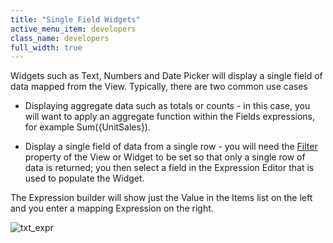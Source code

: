 ```yaml
---
title: "Single Field Widgets"
active_menu_item: developers
class_name: developers
full_width: true
---
```



Widgets such as Text, Numbers and Date Picker will display a single field of data mapped from the View. Typically, there are two common use cases

 - Displaying aggregate data such as totals or counts - in this case, you will want to apply an aggregate function within the Fields expressions, for example Sum({UnitSales}).

 - Display a single field of data from a single row - you will need the [Filter](/developers/user-guide/product-guide/advanced-features/data-integration-reporting-dashboards/data-section-properties/filter) property of the View or Widget to be set so that only a single row of data is returned; you then select a field in the Expression Editor that is used to populate the Widget.

The Expression builder will show just the Value in the Items list on the left and you enter a mapping Expression on the right.

![txt\_expr](/img/docs/txt_expr.zoom66.png)
